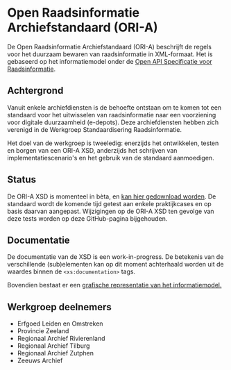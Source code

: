 # Open Raadsinformatie Archiefstandaard (ORI-A)

De Open Raadsinformatie Archiefstandaard (ORI-A) beschrijft de regels voor het duurzaam bewaren van raadsinformatie in XML-formaat. Het is gebaseerd op het informatiemodel onder de [Open API Specificatie voor Raadsinformatie](https://github.com/VNG-Realisatie/ODS-Open-Raadsinformatie). 

## Achtergrond

Vanuit enkele archiefdiensten is de behoefte ontstaan om te komen tot een standaard voor het uitwisselen van raadsinformatie naar een voorziening voor digitale duurzaamheid (e-depots). Deze archiefdiensten hebben zich verenigd in de Werkgroep Standaardisering Raadsinformatie. 

Het doel van de werkgroep is tweeledig: enerzijds het ontwikkelen, testen en borgen van een ORI-A XSD, anderzijds het schrijven van implementatiescenario's en het gebruik van de standaard aanmoedigen.

## Status

De ORI-A XSD is momenteel in bèta, en [kan hier gedownload worden](https://github.com/Regionaal-Archief-Rivierenland/ORI-XSD/releases). De standaard wordt de komende tijd getest aan enkele praktijkcases en op basis daarvan aangepast. Wijzigingen op de ORI-A XSD ten gevolge van deze tests worden op deze GitHub-pagina bijgehouden.

## Documentatie

De documentatie van de XSD is een work-in-progress. De betekenis van de verschillende (sub)elementen kan op dit moment achterhaald worden uit de waardes binnen de `<xs:documentation>` tags.

Bovendien bestaat er een [grafische representatie van het informatiemodel.](https://ori-a.nl/ORI-A-diagram.pdf)

## Werkgroep deelnemers

* Erfgoed Leiden en Omstreken
* Provincie Zeeland
* Regionaal Archief Rivierenland
* Regionaal Archief Tilburg
* Regionaal Archief Zutphen
* Zeeuws Archief
